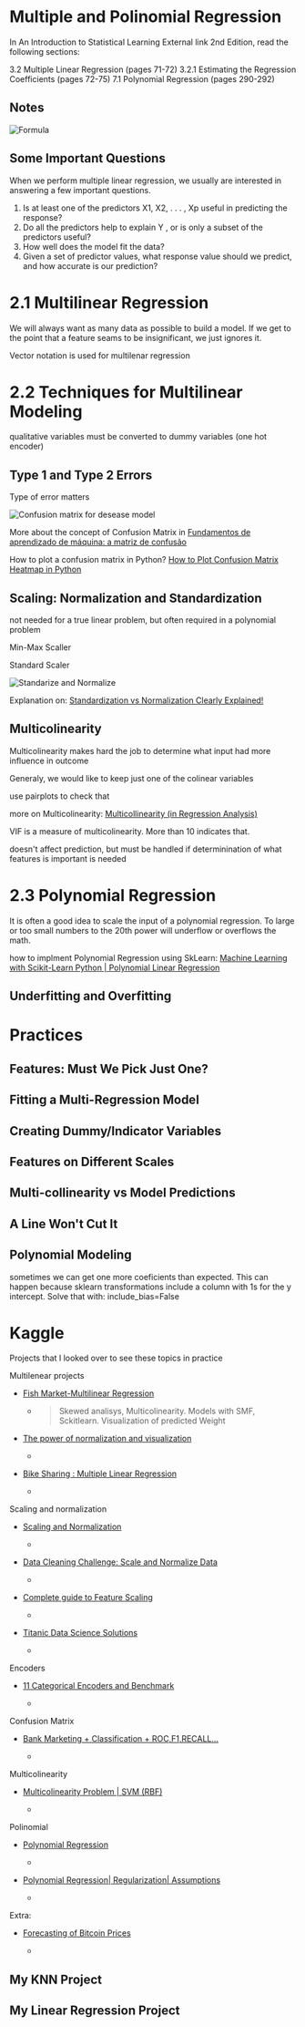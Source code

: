 # Multiple and Polinomial Regression

In An Introduction to Statistical Learning External link 2nd Edition, read the following sections:

3.2 Multiple Linear Regression (pages 71-72)
3.2.1 Estimating the Regression Coefficients (pages 72-75)
7.1 Polynomial Regression (pages 290-292)

## Notes
![Formula](images\formula.png)

## Some Important Questions
When we perform multiple linear regression, we usually are interested in
answering a few important questions.
1. Is at least one of the predictors X1, X2, . . . , Xp useful in predicting
the response?
2. Do all the predictors help to explain Y , or is only a subset of the
predictors useful?
3. How well does the model fit the data?
4. Given a set of predictor values, what response value should we predict,
and how accurate is our prediction?


# 2.1 Multilinear Regression

We will always want as many data as possible to build a model. 
If we get to the point that a feature seams to be insignificant, we just ignores it.

Vector notation is used for multilenar regression



# 2.2 Techniques for Multilinear Modeling

qualitative variables must be converted to dummy variables (one hot encoder)


## Type 1 and Type 2 Errors
Type of error matters

![Confusion matrix for desease model](images/confusion%20matrix%20for%20desease%20model.png)

More about the concept of Confusion Matrix in [Fundamentos de aprendizado de máquina: a matriz de confusão](https://www.youtube.com/watch?v=Kdsp6soqA7o)

How to plot a confusion matrix in Python? [How to Plot Confusion Matrix Heatmap in Python](https://www.youtube.com/watch?v=98LX2iRWXsY)


## Scaling: Normalization and Standardization

not needed for a true linear problem, but often required in a polynomial problem

Min-Max Scaller

Standard Scaler

![Standarize and Normalize](images/standardize%20and%20normalize%20.png)

Explanation on: [Standardization vs Normalization Clearly Explained!](https://www.youtube.com/watch?v=sxEqtjLC0aM)

## Multicolinearity
Multicolinearity makes hard the job to determine what input had more influence in outcome

Generaly, we would like to keep just one of the colinear variables

use pairplots to check that 

more on Multicolinearity: [Multicollinearity (in Regression Analysis)](https://www.youtube.com/watch?v=G1WX5GiFSWQ)

VIF is a measure of multicolinearity. More than 10 indicates that.

doesn't affect prediction, but must be handled if determinination of what features is important is needed

# 2.3 Polynomial Regression

It is often a good idea to scale the input of a polynomial regression. To large or too small numbers to the 20th power will underflow or overflows the math.

how to implment Polynomial Regression using SkLearn: [Machine Learning with Scikit-Learn Python | Polynomial Linear Regression](https://www.youtube.com/watch?v=wi6VoJcLyag)


## Underfitting and Overfitting




# Practices

## Features: Must We Pick Just One?

## Fitting a Multi-Regression Model

## Creating Dummy/Indicator Variables

## Features on Different Scales

## Multi-collinearity vs Model Predictions

## A Line Won't Cut It

## Polynomial Modeling
sometimes we can get one more coeficients than expected. This can happen because sklearn transformations include a column with 1s for the y intercept.
Solve that with: include_bias=False




# Kaggle
Projects that I looked over to see these topics in practice

Multilenear projects
* [Fish Market-Multilinear Regression](https://www.kaggle.com/code/hakansaritas/fish-market-multilinear-regression)
  * > Skewed analisys, Multicolinearity. Models with SMF, Sckitlearn. Visualization of predicted Weight
* [The power of normalization and visualization](https://www.kaggle.com/code/fightingmuscle/the-power-of-normalization-and-visualization?scriptVersionId=92329738)
  * > 
* [Bike Sharing : Multiple Linear Regression](https://www.kaggle.com/code/gauravduttakiit/bike-sharing-multiple-linear-regression)
  * > 

Scaling and normalization
* [Scaling and Normalization](https://www.kaggle.com/code/alexisbcook/scaling-and-normalization)
  * > 
* [Data Cleaning Challenge: Scale and Normalize Data](https://www.kaggle.com/code/rtatman/data-cleaning-challenge-scale-and-normalize-data)
  * > 
* [Complete guide to Feature Scaling](https://www.kaggle.com/code/aimack/complete-guide-to-feature-scaling?scriptVersionId=70328903)
  * > 


* [Titanic Data Science Solutions](https://www.kaggle.com/code/startupsci/titanic-data-science-solutions)
  * > 

Encoders
* [11 Categorical Encoders and Benchmark](https://www.kaggle.com/code/subinium/11-categorical-encoders-and-benchmark)
  * > 

Confusion Matrix
* [Bank Marketing + Classification + ROC,F1,RECALL...](https://www.kaggle.com/code/henriqueyamahata/bank-marketing-classification-roc-f1-recall)
  * > 

Multicolinearity
* [Multicolinearity Problem | SVM (RBF)](https://www.kaggle.com/code/heitornunes/multicolinearity-problem-svm-rbf)
  * > 

Polinomial
* [Polynomial Regression](https://www.kaggle.com/code/aminizahra/polynomial-regression)
  * > 
* [Polynomial Regression| Regularization| Assumptions](https://www.kaggle.com/code/farzadnekouei/polynomial-regression-regularization-assumptions)
  * > 


Extra:
* [Forecasting of Bitcoin Prices](https://www.kaggle.com/code/ara0303/forecasting-of-bitcoin-prices)
  * > 

## My KNN Project
 

## My Linear Regression Project
